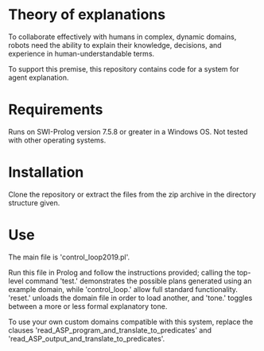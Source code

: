 # Theory of explanations

To collaborate effectively with humans in complex, dynamic domains, robots need the ability to explain their knowledge, decisions, and experience in human-understandable terms.

To support this premise, this repository contains code for a system for agent explanation.

# Requirements

Runs on SWI-Prolog version 7.5.8 or greater in a Windows OS. Not tested with other operating systems.

# Installation

Clone the repository or extract the files from the zip archive in the directory structure given.

# Use

The main file is 'control_loop2019.pl'.

Run this file in Prolog and follow the instructions provided; calling the top-level command 'test.' demonstrates the possible plans generated using an example domain, while 'control_loop.' allow full standard functionality. 'reset.' unloads the domain file in order to load another, and 'tone.' toggles between a more or less formal explanatory tone.

To use your own custom domains compatible with this system, replace the clauses
'read_ASP_program_and_translate_to_predicates'
and
'read_ASP_output_and_translate_to_predicates'.
